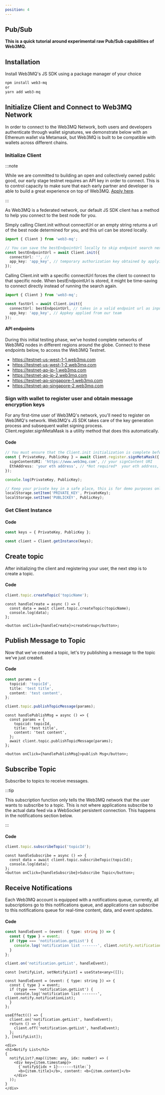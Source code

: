 ```yaml
---
position: 4
---
```


## Pub/Sub

**This is a quick tutorial around experimental raw Pub/Sub capabilities of Web3MQ.**

## Installation

Install Web3MQ's JS SDK using a package manager of your choice

```bash
npm install web3-mq
or
yarn add web3-mq
```

## Initialize Client and Connect to Web3MQ Network

In order to connect to the Web3MQ Network, both users and developers authenticate through wallet signatures, we demonstrate below with an Ethereum wallet via Metamask, but Web3MQ is built to be compatible with wallets across different chains.

### Initialize Client

:::note

While we are committed to building an open and collectively owned public good, our early stage testnet requires an API key in order to connect. This is to control capacity to make sure that each early partner and developer is able to build a great experience on top of Web3MQ. [Apply here](https://web3mq.com/apply).

:::

As Web3MQ is a federated network, our default JS SDK client has a method to help you connect to the best node for you.

Simply calling Client.init without connectUrl or an empty string returns a url of the best node determined for you, and this url can be stored locally.

```ts
import { Client } from 'web3-mq';

// You can save the bestEndpointUrl locally to skip endpoint search next time, which will save time, and
const bestEndpointUrl = await Client.init({
  connectUrl: '', //
  app_key: 'app_key', // temporary authorization key obtained by applying, will be removed in future testnets and mainnet
});
```

Calling Client.init with a specific connectUrl forces the client to connect to that specific node. When bestEndpointUrl is stored, it might be time-saving to connect directly instead of running the search again.

```ts
import { Client } from 'web3-mq';

const fastUrl = await Client.init({
  connectUrl: bestEndpointUrl, // takes in a valid endpoint url as input, when this paramter is given, client will always connect to that specific node.
  app_key: 'app_key', // Appkey applied from our team
});
```

#### API endpoints

During this initial testing phase, we've hosted complete networks of Web3MQ nodes in different regions around the globe. Connect to these endpoints below, to access the Web3MQ Testnet.

- https://testnet-us-west-1-1.web3mq.com
- https://testnet-us-west-1-2.web3mq.com
- https://testnet-ap-jp-1.web3mq.com
- https://testnet-ap-jp-2.web3mq.com
- https://testnet-ap-singapore-1.web3mq.com
- https://testnet-ap-singapore-2.web3mq.com

### Sign with wallet to register user and obtain message encryption keys

For any first-time user of Web3MQ's network, you'll need to register on Web3MQ's network. Web3MQ's JS SDK takes care of the key generation process and subsequent wallet signing process. Client.register.signMetaMask is a utility method that does this automatically.

#### Code

```ts
// You must ensure that the Client.init initialization is complete before running this
const { PrivateKey, PublicKey } = await Client.register.signMetaMask({
  signContentURI: 'https://www.web3mq.com', // your signContent URI
  EthAddress: 'your eth address', // *Not required*  your eth address, if not use your MetaMask eth address
});

console.log(PrivateKey, PublicKey);

// Keep your private key in a safe place, this is for demo purposes only
localStorage.setItem('PRIVATE_KEY', PrivateKey);
localStorage.setItem('PUBLICKEY', PublicKey);
```

### Get Client Instance

#### Code

```ts
const keys = { PrivateKey, PublicKey };

const client = Client.getInstance(keys);
```

## Create topic

After initializing the client and registering your user, the next step is to create a topic.

#### Code

```ts
client.topic.createTopic('topicName');
```

```tsx
const handleCreate = async () => {
  const data = await client.topic.createTopic(topicName);
  console.log(data);
};

<button onClick={handleCreate}>createGroup</button>;
```

## Publish Message to Topic

Now that we've created a topic, let's try publishing a message to the topic we've just created.

#### Code

```ts
const params = {
  topicid: 'topicId',
  title: 'test title',
  content: 'test content',
};

client.topic.publishTopicMessage(params);
```

```tsx
const handlePublishMsg = async () => {
  const params = {
    topicid: topicId,
    title: 'test title',
    content: 'test content',
  };
  await client.topic.publishTopicMessage(params);
};

<button onClick={handlePublishMsg}>publish Msg</button>;
```

## Subscribe Topic
Subscribe to topics to receive messages.

:::tip

This subscription function only tells the Web3MQ network that the user wants to subscribe to a topic. This is not where applications subscribe to the actual data feed via a WebSocket persistent connection. This happens in the notifications section below.

:::

#### Code

```ts
client.topic.subscribeTopic('topicId');
```

```tsx
const handleSubscribe = async () => {
  const data = await client.topic.subscribeTopic(topicId);
  console.log(data);
};
<button onClick={handleSubscribe}>Subscribe Topic</button>;
```

## Receive Notifications
Each Web3MQ account is equipped with a notifications queue, currently, all subscriptions go to this notifications queue, and applications can subscribe to this notifications queue for real-time content, data, and event updates.

#### Code

```ts
const handleEvent = (event: { type: string }) => {
  const { type } = event;
  if (type === 'notification.getList') {
    console.log('notification list -------', client.notify.notificationList);
  }
};

client.on('notification.getList', handleEvent);
```

```tsx
const [notifyList, setNotifyList] = useState<any>([]);

const handleEvent = (event: { type: string }) => {
  const { type } = event;
  if (type === 'notification.getList') {
    console.log('notification list -------', client.notify.notificationList);
  }
};

useEffect(() => {
  client.on('notification.getList', handleEvent);
  return () => {
    client.off('notification.getList', handleEvent);
  };
}, [notifyList]);

<div>
<h1>Notify List</h1>
{
  notifyList?.map((item: any, idx: number) => (
    <div key={item.timestamp}>
      {`notify${idx + 1}-------title:`}
      <b>{item.title}</b>, content: <b>{item.content}</b>
    </div>
  ));
}
</div>
```


